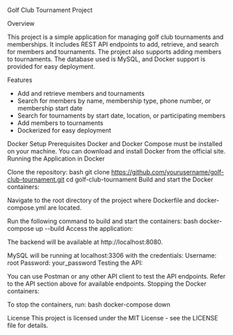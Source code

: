 Golf Club Tournament Project

Overview

This project is a simple application for managing golf club tournaments and memberships. 
It includes REST API endpoints to add, retrieve, and search for members and tournaments. 
The project also supports adding members to tournaments. The database used is MySQL, and Docker support is provided for easy deployment.

Features

- Add and retrieve members and tournaments
- Search for members by name, membership type, phone number, or membership start date
- Search for tournaments by start date, location, or participating members
- Add members to tournaments
- Dockerized for easy deployment


Docker Setup
Prerequisites
Docker and Docker Compose must be installed on your machine. You can download and install Docker from the official site.
Running the Application in Docker

Clone the repository:
bash
git clone https://github.com/yourusername/golf-club-tournament.git
cd golf-club-tournament
Build and start the Docker containers:

Navigate to the root directory of the project where Dockerfile and docker-compose.yml are located.

Run the following command to build and start the containers:
bash
docker-compose up --build
Access the application:

The backend will be available at http://localhost:8080.

MySQL will be running at localhost:3306 with the credentials:
Username: root
Password: your_password
Testing the API:

You can use Postman or any other API client to test the API endpoints. Refer to the API section above for available endpoints.
Stopping the Docker containers:

To stop the containers, run:
bash
docker-compose down

License
This project is licensed under the MIT License - see the LICENSE file for details.
